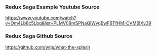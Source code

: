 ### Redux Saga Example Youtube Source
https://www.youtube.com/watch?v=Om4Lb8c5Lbg&list=PLMV09mSPNaQlWvqEwF6TfHM-CVM6lXv39

### Redux Saga Github Source
https://github.com/wtjs/what-the-splash